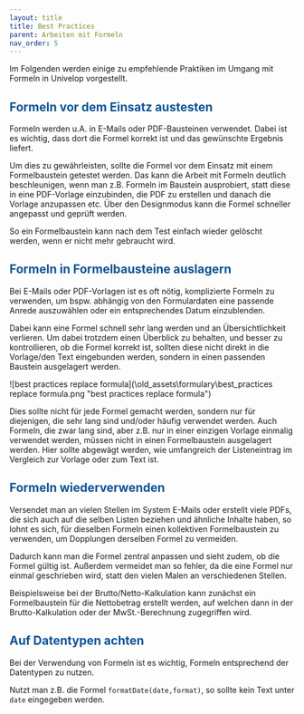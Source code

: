 ```yaml
---
layout: title
title: Best Practices
parent: Arbeiten mit Formeln
nav_order: 5
---
```


Im Folgenden werden einige zu empfehlende Praktiken im Umgang mit Formeln in Univelop vorgestellt.

## <span style="color:#0b5394">Formeln vor dem Einsatz austesten</span>

Formeln werden u.A. in E-Mails oder PDF-Bausteinen verwendet.
Dabei ist es wichtig, dass dort die Formel korrekt ist und das gewünschte Ergebnis liefert.

Um dies zu gewährleisten, sollte die Formel vor dem Einsatz mit einem Formelbaustein getestet werden. Das kann die Arbeit mit Formeln deutlich beschleunigen, wenn man z.B. Formeln im Baustein ausprobiert, statt diese in eine PDF-Vorlage einzubinden, die PDF zu erstellen und danach die Vorlage anzupassen etc. Über den Designmodus kann die Formel schneller angepasst und geprüft werden.

So ein Formelbaustein kann nach dem Test einfach wieder gelöscht werden, wenn er nicht mehr gebraucht wird.

## <span style="color:#0b5394">Formeln in Formelbausteine auslagern</span>

Bei E-Mails oder PDF-Vorlagen ist es oft nötig, komplizierte Formeln zu verwenden, um
bspw. abhängig von den Formulardaten eine passende Anrede auszuwählen oder ein entsprechendes Datum einzublenden.

Dabei kann eine Formel schnell sehr lang werden und an Übersichtlichkeit verlieren.
Um dabei trotzdem einen Überblick zu behalten, und besser zu kontrollieren, ob die Formel korrekt ist, sollten diese nicht direkt in die Vorlage/den Text eingebunden werden,
sondern in einen passenden Baustein ausgelagert werden.

![best practices replace formula](\old_assets\formulary\best_practices replace formula.png "best practices replace formula")

Dies sollte nicht für jede Formel gemacht werden, sondern nur für diejenigen, die sehr lang sind und/oder häufig verwendet werden. Auch Formeln, die zwar lang sind, aber z.B. nur in einer einzigen Vorlage einmalig verwendet werden, müssen nicht in einen Formelbaustein ausgelagert werden.
Hier sollte abgewägt werden, wie umfangreich der Listeneintrag im Vergleich zur Vorlage oder zum Text ist.

## <span style="color:#0b5394">Formeln wiederverwenden</span>

Versendet man an vielen Stellen im System E-Mails oder erstellt viele PDFs, die sich auch auf die selben Listen beziehen und ähnliche Inhalte haben, so lohnt es sich, für dieselben Formeln einen kollektiven Formelbaustein zu verwenden, um Dopplungen derselben Formel zu vermeiden.

Dadurch kann man die Formel zentral anpassen und sieht zudem, ob die Formel gültig ist.
Außerdem vermeidet man so fehler, da die eine Formel nur einmal geschrieben wird, statt den vielen Malen an verschiedenen Stellen.

Beispielsweise bei der Brutto/Netto-Kalkulation kann zunächst ein Formelbaustein für die
Nettobetrag erstellt werden, auf welchen dann in der Brutto-Kalkulation oder der MwSt.-Berechnung zugegriffen wird.

## <span style="color:#0b5394">Auf Datentypen achten</span>

Bei der Verwendung von Formeln ist es wichtig, Formeln entsprechend der Datentypen zu nutzen.

Nutzt man z.B. die Formel `formatDate(date,format)`, so sollte kein Text unter `date` eingegeben werden.
